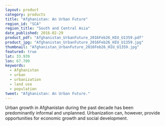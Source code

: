 ```yaml
---
layout: product
category: products
title: "Afghanistan: An Urban Future"
region_id: "SCA"
region_title: "South and Central Asia"
date_published: 2016-02-29
product_pdf: "Afghanistan_UrbanFuture_2016Feb26_HIU_U1359.pdf"
product_jpg: "Afghanistan_UrbanFuture_2016Feb26_HIU_U1359.jpg"
thumbnail: "Afghanistan_UrbanFuture_2016Feb26_HIU_U1359.jpg"
featured: true
lat: 33.939
lon: 67.709
keywords:
  - Afghanistan
  - urban
  - urbanization
  - land use
  - population
tweet: "Afghanistan: An Urban Future."
---
```

Urban growth in Afghanistan during the past decade has been predominantly informal and unplanned. Urbanization can, however, provide opportunities for economic growth and social development.
